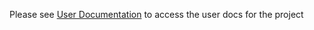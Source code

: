 Please see [User Documentation](../../../code/User%20Documentation.md) to access the user docs for the project

